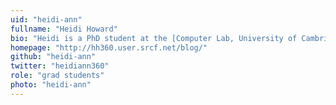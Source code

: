 ```yaml
---
uid: "heidi-ann"
fullname: "Heidi Howard"
bio: "Heidi is a PhD student at the [Computer Lab, University of Cambridge](http://www.cl.cam.ac.uk/), under the supervision of [Professor Jon Crowcroft](https://www.cl.cam.ac.uk/~jac22/). Her research interests are fault-tolerance, consistency and consensus in distributed systems."
homepage: "http://hh360.user.srcf.net/blog/"
github: "heidi-ann"
twitter: "heidiann360"
role: "grad students"
photo: "heidi-ann"
---
```

